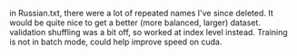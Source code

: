 in Russian.txt, there were a lot of repeated names I've since deleted.
It would be quite nice to get a better (more balanced, larger) dataset.
validation shuffling was a bit off, so worked at index level instead.
Training is not in batch mode, could help improve speed on cuda.
